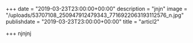 +++
date = "2019-03-23T23:00:00+00:00"
description = "jnjn"
image = "/uploads/53707108_250947912479343_7716922063193112576_n.jpg"
publishdate = "2019-03-23T23:00:00+00:00"
title = "articl2"

+++
njnjnj
